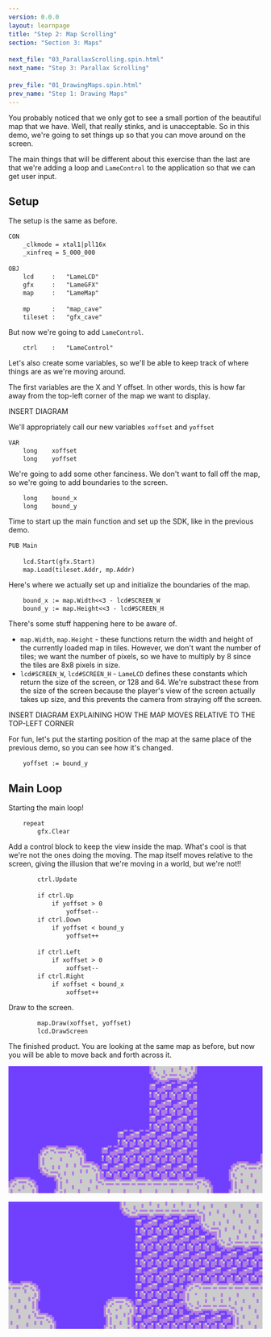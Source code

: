 ```yaml
---
version: 0.0.0
layout: learnpage
title: "Step 2: Map Scrolling"
section: "Section 3: Maps"

next_file: "03_ParallaxScrolling.spin.html"
next_name: "Step 3: Parallax Scrolling"

prev_file: "01_DrawingMaps.spin.html"
prev_name: "Step 1: Drawing Maps"
---
```


You probably noticed that we only got to see a small portion of the beautiful map that we have. Well, that really stinks, and is unacceptable. So in this demo, we're going to set things up so that you can move around on the screen.

The main things that will be different about this exercise than the last are that we're adding a loop and `LameControl` to the application so that we can get user input.

## Setup

The setup is the same as before.

    CON
        _clkmode = xtal1|pll16x
        _xinfreq = 5_000_000

    OBJ
        lcd     :   "LameLCD"
        gfx     :   "LameGFX"
        map     :   "LameMap"

        mp      :   "map_cave"
        tileset :   "gfx_cave"

But now we're going to add `LameControl`.

        ctrl    :   "LameControl"

Let's also create some variables, so we'll be able to keep track of where things are as we're moving around.

The first variables are the X and Y offset. In other words, this is how far away from the top-left corner of the map we want to display.

INSERT DIAGRAM

We'll appropriately call our new variables `xoffset` and `yoffset`

    VAR
        long    xoffset
        long    yoffset

We're going to add some other fanciness. We don't want to fall off the map, so we're going to add boundaries to the screen.

        long    bound_x
        long    bound_y

Time to start up the main function and set up the SDK, like in the previous demo.

    PUB Main

        lcd.Start(gfx.Start)
        map.Load(tileset.Addr, mp.Addr)

Here's where we actually set up and initialize the boundaries of the map.

        bound_x := map.Width<<3 - lcd#SCREEN_W
        bound_y := map.Height<<3 - lcd#SCREEN_H

There's some stuff happening here to be aware of.

 * `map.Width`, `map.Height` - these functions return the width and height of the currently loaded map in tiles. However, we don't want the number of tiles; we want the number of pixels, so we have to multiply by 8 since the tiles are 8x8 pixels in size.
 * `lcd#SCREEN_W`, `lcd#SCREEN_H` - `LameLCD` defines these constants which return the size of the screen, or 128 and 64. We're substract these from the size of the screen because the player's view of the screen actually takes up size, and this prevents the camera from straying off the screen.

 INSERT DIAGRAM EXPLAINING HOW THE MAP MOVES RELATIVE TO THE TOP-LEFT CORNER

For fun, let's put the starting position of the map at the same place of the previous demo, so you can see how it's changed.

        yoffset := bound_y

## Main Loop

Starting the main loop!

        repeat
            gfx.Clear

Add a control block to keep the view inside the map. What's cool is that we're not the ones doing the moving. The map itself moves relative to the screen, giving the illusion that we're moving in a world, but we're not!!

            ctrl.Update

            if ctrl.Up
                if yoffset > 0
                    yoffset--
            if ctrl.Down
                if yoffset < bound_y
                    yoffset++

            if ctrl.Left
                if xoffset > 0
                    xoffset--
            if ctrl.Right
                if xoffset < bound_x
                    xoffset++

Draw to the screen.

            map.Draw(xoffset, yoffset)
            lcd.DrawScreen

The finished product. You are looking at the same map as before, but now you will be able to move back and forth across it.

![Somewhere else.](screenshots/pic2.png)

![Somewhere more else.](screenshots/pic4.png)
